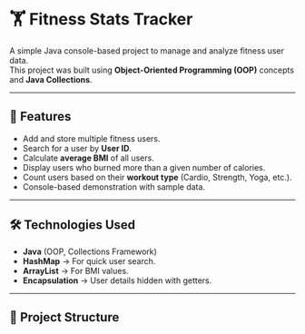 # 🏋️ Fitness Stats Tracker

A simple Java console-based project to manage and analyze fitness user data.  
This project was built using **Object-Oriented Programming (OOP)** concepts and **Java Collections**.

---

## 📌 Features
- Add and store multiple fitness users.
- Search for a user by **User ID**.
- Calculate **average BMI** of all users.
- Display users who burned more than a given number of calories.
- Count users based on their **workout type** (Cardio, Strength, Yoga, etc.).
- Console-based demonstration with sample data.

---

## 🛠️ Technologies Used
- **Java** (OOP, Collections Framework)
- **HashMap** → For quick user search.
- **ArrayList** → For BMI values.
- **Encapsulation** → User details hidden with getters.

---

## 📂 Project Structure
